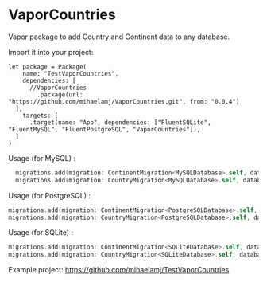 # VaporCountries

Vapor package to add Country and Continent data to any database.

Import it into your project:
```
let package = Package(
    name: "TestVaporCountries",
    dependencies: [      
      //VaporCountries
        .package(url: "https://github.com/mihaelamj/VaporCountries.git", from: "0.0.4")
  ],
    targets: [
      .target(name: "App", dependencies: ["FluentSQLite", "FluentMySQL", "FluentPostgreSQL", "VaporCountries"]),
  ]
)

```

Usage (for MySQL) :

```swift
  migrations.add(migration: ContinentMigration<MySQLDatabase>.self, database: .mysql)
  migrations.add(migration: CountryMigration<MySQLDatabase>.self, database: .mysql)
  ```

 Usage (for PostgreSQL) : 
 ```swift
migrations.add(migration: ContinentMigration<PostgreSQLDatabase>.self, database: .psql)
migrations.add(migration: CountryMigration<PostgreSQLDatabase>.self, database: .psql)
 ```
 Usage (for SQLite) : 
 ```swift
migrations.add(migration: ContinentMigration<SQLiteDatabase>.self, database: .sqlite)
migrations.add(migration: CountryMigration<SQLiteDatabase>.self, database: .sqlite)
 ```

Example project:
https://github.com/mihaelamj/TestVaporCountries
